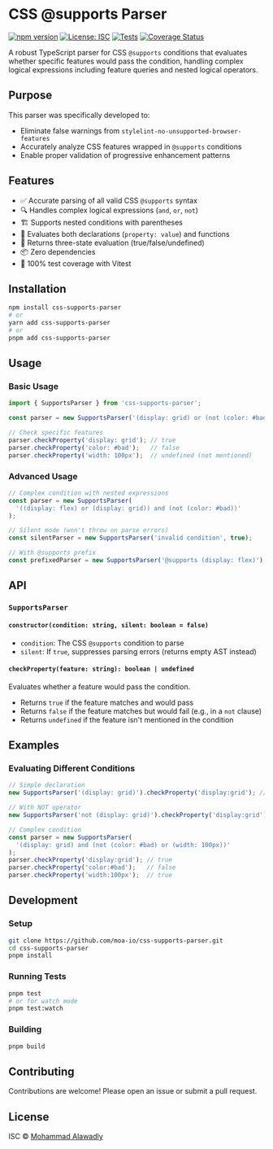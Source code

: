 # CSS @supports Parser

[![npm version](https://img.shields.io/npm/v/css-supports-parser)](https://www.npmjs.com/package/css-supports-parser)
[![License: ISC](https://img.shields.io/badge/License-ISC-blue.svg)](https://opensource.org/licenses/ISC)
[![Tests](https://github.com/moa-io/css-supports-parser/actions/workflows/tests.yml/badge.svg)](https://github.com/moa-io/css-supports-parser/actions/workflows/tests.yml)
[![Coverage Status](https://coveralls.io/repos/github/moa-io/css-supports-parser/badge.svg)](https://coveralls.io/github/moa-io/css-supports-parser)

A robust TypeScript parser for CSS `@supports` conditions that evaluates whether specific features would pass the condition, handling complex logical expressions including feature queries and nested logical operators.

## Purpose

This parser was specifically developed to:
- Eliminate false warnings from `stylelint-no-unsupported-browser-features` 
- Accurately analyze CSS features wrapped in `@supports` conditions
- Enable proper validation of progressive enhancement patterns

## Features

- ✅ Accurate parsing of all valid CSS `@supports` syntax
- 🔍 Handles complex logical expressions (`and`, `or`, `not`)
- 🏗️ Supports nested conditions with parentheses
- 🚀 Evaluates both declarations (`property: value`) and functions
- 🚦 Returns three-state evaluation (true/false/undefined)
- 📦 Zero dependencies
- 🧪 100% test coverage with Vitest

## Installation

```bash
npm install css-supports-parser
# or 
yarn add css-supports-parser
# or 
pnpm add css-supports-parser
```

## Usage

### Basic Usage

```typescript
import { SupportsParser } from 'css-supports-parser';

const parser = new SupportsParser('(display: grid) or (not (color: #bad))');

// Check specific features
parser.checkProperty('display: grid'); // true
parser.checkProperty('color: #bad');   // false
parser.checkProperty('width: 100px');  // undefined (not mentioned)
```

### Advanced Usage

```typescript
// Complex condition with nested expressions
const parser = new SupportsParser(
  '((display: flex) or (display: grid)) and (not (color: #bad))'
);

// Silent mode (won't throw on parse errors)
const silentParser = new SupportsParser('invalid condition', true);

// With @supports prefix
const prefixedParser = new SupportsParser('@supports (display: flex)');
```

## API

### `SupportsParser`

#### `constructor(condition: string, silent: boolean = false)`
- `condition`: The CSS `@supports` condition to parse
- `silent`: If `true`, suppresses parsing errors (returns empty AST instead)

#### `checkProperty(feature: string): boolean | undefined`
Evaluates whether a feature would pass the condition.

- Returns `true` if the feature matches and would pass
- Returns `false` if the feature matches but would fail (e.g., in a `not` clause)
- Returns `undefined` if the feature isn't mentioned in the condition


## Examples

### Evaluating Different Conditions

```typescript
// Simple declaration
new SupportsParser('(display: grid)').checkProperty('display:grid'); // true

// With NOT operator
new SupportsParser('not (display: grid)').checkProperty('display:grid'); // false

// Complex condition
const parser = new SupportsParser(
  '(display: grid) and (not (color: #bad) or (width: 100px))'
);
parser.checkProperty('display:grid'); // true
parser.checkProperty('color:#bad');   // false
parser.checkProperty('width:100px');  // true
```

## Development

### Setup

```bash
git clone https://github.com/moa-io/css-supports-parser.git
cd css-supports-parser
pnpm install
```

### Running Tests

```bash
pnpm test
# or for watch mode
pnpm test:watch
```

### Building

```bash
pnpm build
```

## Contributing

Contributions are welcome! Please open an issue or submit a pull request.

## License

ISC © [Mohammad Alawadly](https://github.com/moa-io)
